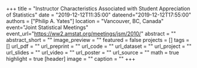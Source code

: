+++
title = "Instructor Characteristics Associated with Student Appreciation of Statistics"
date = "2019-12-12T11:35:00"
dateend="2019-12-12T17:55:00"
authors = ["Philip A. Yates"]
location = "Vancouver, BC, Canada"
event="Joint Statistical Meetings"
event_url="https://ww2.amstat.org/meetings/jsm/2010/"
abstract = ""
abstract_short = ""
image_preview = ""
featured = false
projects = []
tags = []
url_pdf = ""
url_preprint = ""
url_code = ""
url_dataset = ""
url_project = ""
url_slides = ""
url_video = ""
url_poster = ""
url_source = ""
math = true
highlight = true
[header]
image = ""
caption = ""
+++
